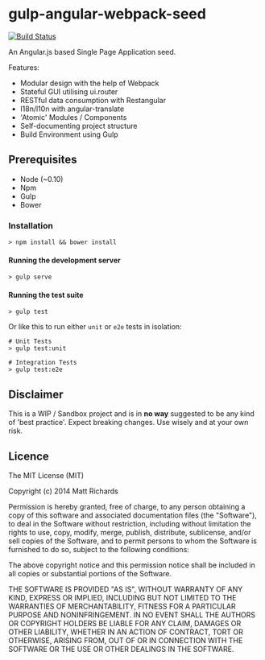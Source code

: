 # gulp-angular-webpack-seed

[![Build Status][2]][1]

  [1]: https://travis-ci.org/tthew/gulp-angular-webpack-seed
  [2]: https://travis-ci.org/tthew/gulp-angular-webpack-seed.svg

An Angular.js based Single Page Application seed.

Features:

- Modular design with the help of Webpack
- Stateful GUI utilising ui.router
- RESTful data consumption with Restangular
- I18n/l10n with angular-translate
- 'Atomic' Modules / Components
- Self-documenting project structure
- Build Environment using Gulp

## Prerequisites

- Node (~0.10)
- Npm
- Gulp
- Bower

### Installation

    > npm install && bower install

#### Running the development server

    > gulp serve

#### Running the test suite

    > gulp test

Or like this to run either `unit` or `e2e` tests in isolation:

    # Unit Tests
    > gulp test:unit

    # Integration Tests
    > gulp test:e2e

## Disclaimer

This is a WIP / Sandbox project and is in **no way** suggested to be any kind of 'best practice'. Expect breaking changes. Use wisely and at your own risk.

## Licence

The MIT License (MIT)

Copyright (c) 2014 Matt Richards

Permission is hereby granted, free of charge, to any person obtaining a copy
of this software and associated documentation files (the "Software"), to deal
in the Software without restriction, including without limitation the rights
to use, copy, modify, merge, publish, distribute, sublicense, and/or sell
copies of the Software, and to permit persons to whom the Software is
furnished to do so, subject to the following conditions:

The above copyright notice and this permission notice shall be included in
all copies or substantial portions of the Software.

THE SOFTWARE IS PROVIDED "AS IS", WITHOUT WARRANTY OF ANY KIND, EXPRESS OR
IMPLIED, INCLUDING BUT NOT LIMITED TO THE WARRANTIES OF MERCHANTABILITY,
FITNESS FOR A PARTICULAR PURPOSE AND NONINFRINGEMENT. IN NO EVENT SHALL THE
AUTHORS OR COPYRIGHT HOLDERS BE LIABLE FOR ANY CLAIM, DAMAGES OR OTHER
LIABILITY, WHETHER IN AN ACTION OF CONTRACT, TORT OR OTHERWISE, ARISING FROM,
OUT OF OR IN CONNECTION WITH THE SOFTWARE OR THE USE OR OTHER DEALINGS IN
THE SOFTWARE.
